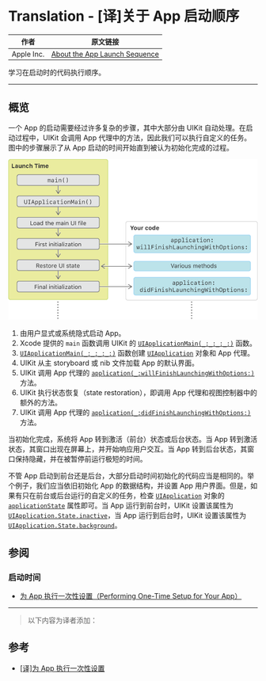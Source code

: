 # Translation - [译]关于 App 启动顺序

作者 | 原文链接
--- | ---
Apple Inc. | [About the App Launch Sequence](https://developer.apple.com/documentation/uikit/core_app/managing_your_app_s_life_cycle/responding_to_the_launch_of_your_app/about_the_app_launch_sequence#overview)

学习在启动时的代码执行顺序。

---

## 概览

一个 App 的启动需要经过许多复杂的步骤，其中大部分由 UIKit 自动处理。在启动过程中，UIKit 会调用 App 代理中的方法，因此我们可以执行自定义的任务。图中的步骤展示了从 App 启动的时间开始直到被认为初始化完成的过程。

![图例 1 App 启动和初始化序列](1.png)

1. 由用户显式或系统隐式启动 App。
2. Xcode 提供的 `main` 函数调用 UIKit 的 [`UIApplicationMain(_:_:_:_:)`](https://developer.apple.com/documentation/uikit/1622933-uiapplicationmain) 函数。
3. [`UIApplicationMain(_:_:_:_:)`](https://developer.apple.com/documentation/uikit/1622933-uiapplicationmain) 函数创建 [`UIApplication`](https://developer.apple.com/documentation/uikit/uiapplication) 对象和 App 代理。
4. UIKit 从主 storyboard 或 nib 文件加载 App 的默认界面。
5. UIKit 调用 App 代理的 [`application(_:willFinishLaunchingWithOptions:)`](https://developer.apple.com/documentation/uikit/uiapplicationdelegate/1623032-application) 方法。
6. UIKit 执行状态恢复（state restoration），即调用 App 代理和视图控制器中的额外的方法。
7. UIKit 调用 App 代理的 [`application(_:didFinishLaunchingWithOptions:)`](https://developer.apple.com/documentation/uikit/uiapplicationdelegate/1622921-application) 方法。

当初始化完成，系统将 App 转到激活（前台）状态或后台状态。当 App 转到激活状态，其窗口出现在屏幕上，并开始响应用户交互。当 App 转到后台状态，其窗口保持隐藏，并在被暂停前运行极短的时间。

不管 App 启动到前台还是后台，大部分启动时间初始化的代码应当是相同的。举个例子，我们应当依旧初始化 App 的数据结构，并设置 App 用户界面。但是，如果有只在前台或后台运行的自定义的任务，检查 [`UIApplication`](https://developer.apple.com/documentation/uikit/uiapplication) 对象的 [`applicationState`](https://developer.apple.com/documentation/uikit/uiapplication/1623003-applicationstate) 属性即可。当 App 运行到前台时，UIKit 设置该属性为 [`UIApplication.State.inactive`](https://developer.apple.com/documentation/uikit/uiapplication/state/inactive)，当 App 运行到后台时，UIKit 设置该属性为  [`UIApplication.State.background`](https://developer.apple.com/documentation/uikit/uiapplication/state/background)。

## 参阅

### 启动时间

- [为 App 执行一次性设置（Performing One-Time Setup for Your App）](https://developer.apple.com/documentation/uikit/core_app/managing_your_app_s_life_cycle/responding_to_the_launch_of_your_app/performing_one-time_setup_for_your_app)

---

> 以下内容为译者添加：

## 参考

- [[译]为 App 执行一次性设置](https://github.com/kingcos/Perspective/issues/59)
